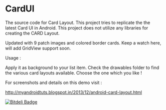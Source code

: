CardUI
======

The source code for Card Layout. This project tries to replicate the the latest Card UI in Android. This project does not utilize any libraries for creating the CARD Layout. 

Updated with 9 patch images and colored border cards. Keep a watch here, will add GridView support soon.

Usage :

Apply it as background to your list item. Check the drawables folder to find the various card layouts available. Choose the one which you like !

For screenshots and details on this demo visit :

http://myandroidtuts.blogspot.in/2013/12/android-card-layout.html



[![Bitdeli Badge](https://d2weczhvl823v0.cloudfront.net/adnan-SM/cardui/trend.png)](https://bitdeli.com/free "Bitdeli Badge")

